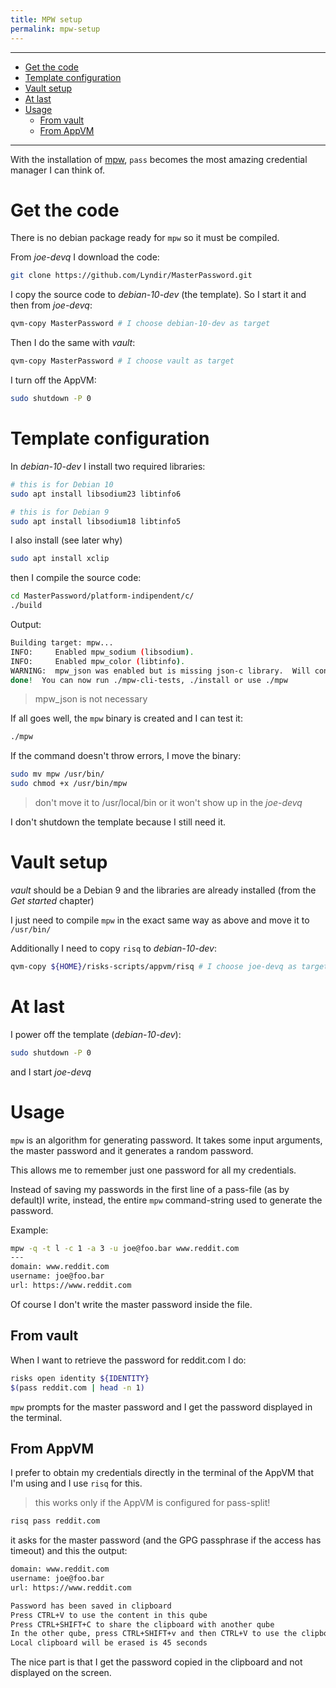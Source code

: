 ```yaml
---
title: MPW setup
permalink: mpw-setup
---
```


---
<!-- TOC -->

- [Get the code](#get-the-code)
- [Template configuration](#template-configuration)
- [Vault setup](#vault-setup)
- [At last](#at-last)
- [Usage](#usage)
    - [From vault](#from-vault)
    - [From AppVM](#from-appvm)

<!-- /TOC -->
---

With the installation of [mpw](masterpassword.app), `pass` becomes the most amazing credential manager I can think of.

# Get the code

There is no debian package ready for `mpw` so it must be compiled.

From _joe-devq_ I download the code:

``` bash
git clone https://github.com/Lyndir/MasterPassword.git
```

I copy the source code to _debian-10-dev_ (the template). So I start it and then from _joe-devq_:

``` bash
qvm-copy MasterPassword # I choose debian-10-dev as target
```

Then I do the same with _vault_:

``` bash
qvm-copy MasterPassword # I choose vault as target
```

I turn off the AppVM:

``` bash
sudo shutdown -P 0
```

# Template configuration

In _debian-10-dev_ I install two required libraries:

``` bash
# this is for Debian 10
sudo apt install libsodium23 libtinfo6

# this is for Debian 9
sudo apt install libsodium18 libtinfo5
```

I also install (see later why)

``` bash
sudo apt install xclip
```

then I compile the source code:

``` bash
cd MasterPassword/platform-indipendent/c/
./build
```

Output:

``` bash
Building target: mpw...
INFO:     Enabled mpw_sodium (libsodium).
INFO:     Enabled mpw_color (libtinfo).
WARNING:  mpw_json was enabled but is missing json-c library.  Will continue with mpw_json disabled!
done!  You can now run ./mpw-cli-tests, ./install or use ./mpw
```

> mpw_json is not necessary

If all goes well, the `mpw` binary is created and I can test it:

``` bash
./mpw
```

If the command doesn't throw errors, I move the binary:

``` bash
sudo mv mpw /usr/bin/
sudo chmod +x /usr/bin/mpw
```
> don't move it to /usr/local/bin or it won't show up in the _joe-devq_

I don't shutdown the template because I still need it.

# Vault setup

_vault_ should be a Debian 9 and the libraries are already installed (from the _Get started_ chapter)

I just need to compile `mpw` in the exact same way as above and move it to `/usr/bin/`

Additionally I need to copy `risq` to _debian-10-dev_:

``` bash
qvm-copy ${HOME}/risks-scripts/appvm/risq # I choose joe-devq as target
```

# At last

I power off the template (_debian-10-dev_):

``` bash
sudo shutdown -P 0
```

and I start _joe-devq_

# Usage

`mpw` is an algorithm for generating password. It takes some input arguments, the master password and it generates a random password.

This allows me to remember just one password for all my credentials.

Instead of saving my passwords in the first line of a pass-file (as by default)I write, instead, the entire `mpw` command-string used to generate the password.

Example:

``` bash
mpw -q -t l -c 1 -a 3 -u joe@foo.bar www.reddit.com
---
domain: www.reddit.com
username: joe@foo.bar
url: https://www.reddit.com
```
Of course I don't write the master password inside the file.

## From vault

When I want to retrieve the password for reddit.com I do:

``` bash
risks open identity ${IDENTITY}
$(pass reddit.com | head -n 1)
```

`mpw` prompts for the master password and I get the password displayed in the terminal.

## From AppVM

I prefer to obtain my credentials directly in the terminal of the AppVM that I'm using and I use `risq` for this.

> this works only if the AppVM is configured for pass-split!

``` bash
risq pass reddit.com
```
it asks for the master password (and the GPG passphrase if the access has timeout) and this the output:

``` bash
domain: www.reddit.com
username: joe@foo.bar
url: https://www.reddit.com

Password has been saved in clipboard
Press CTRL+V to use the content in this qube
Press CTRL+SHIFT+C to share the clipboard with another qube
In the other qube, press CTRL+SHIFT+v and then CTRL+V to use the clipboard content
Local clipboard will be erased is 45 seconds
```

The nice part is that I get the password copied in the clipboard and not displayed on the screen.

